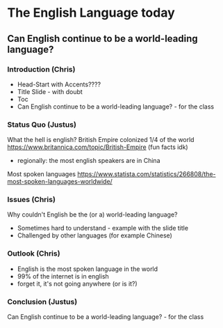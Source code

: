 # The English Language today
## Can English continue to be a world-leading language?

### Introduction (Chris)

- Head-Start with Accents????
- Title Slide - with doubt
- Toc
- Can English continue to be a world-leading language? - for the class

### Status Quo (Justus)
What the hell is english?
British Empire colonized 1/4 of the world
https://www.britannica.com/topic/British-Empire
(fun facts idk)
- regionally: the most english speakers are in China

Most spoken languages
https://www.statista.com/statistics/266808/the-most-spoken-languages-worldwide/

### Issues (Chris)
Why couldn't English be the (or a) world-leading language?
- Sometimes hard to understand - example with the slide title
- Challenged by other languages (for example Chinese)

### Outlook (Chris)

- English is the most spoken language in the world
- 99% of the internet is in english
- forget it, it's not going anywhere (or is it?)

### Conclusion (Justus)

Can English continue to be a world-leading language? - for the class
